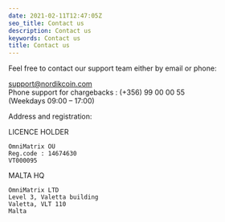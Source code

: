 ```yaml
---
date: 2021-02-11T12:47:05Z
seo_title: Contact us
description: Contact us
keywords: Contact us
title: Contact us
---
```


Feel free to contact our support team either by email or phone:

support@nordikcoin.com  
Phone support for chargebacks : (+356) 99 00 00 55  
(Weekdays 09:00 – 17:00)

Address and registration:

LICENCE HOLDER

    OmniMatrix OÜ
    Reg.code : 14674630
    VT000095

MALTA HQ

    OmniMatrix LTD
    Level 3, Valetta building
    Valetta, VLT 110
    Malta
